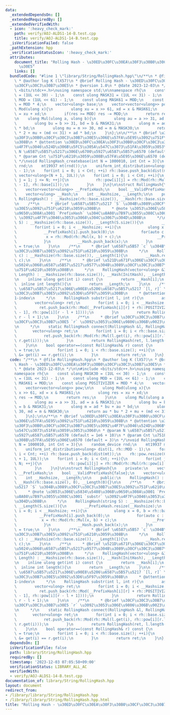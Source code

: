 ```yaml
---
data:
  _extendedDependsOn: []
  _extendedRequiredBy: []
  _extendedVerifiedWith:
  - icon: ':heavy_check_mark:'
    path: verify/AOJ-ALDS1-14-B.test.cpp
    title: verify/AOJ-ALDS1-14-B.test.cpp
  _isVerificationFailed: false
  _pathExtension: hpp
  _verificationStatusIcon: ':heavy_check_mark:'
  attributes:
    document_title: "Rolling Hash - \u30ED\u30FC\u30EA\u30F3\u30B0\u30CF\u30C3\u30B7\
      \u30E5"
    links: []
  bundledCode: "#line 1 \"library/String/RollingHash.hpp\"\n/**\n * @file RollingHash.hpp\n\
    \ * @author log K (lX57)\n * @brief Rolling Hash - \u30ED\u30FC\u30EA\u30F3\u30B0\
    \u30CF\u30C3\u30B7\u30E5\n * @version 1.0\n * @date 2023-12-03\n */\n\n#include\
    \ <bits/stdc++.h>\nusing namespace std;\n\nnamespace rh{\n    const ulong MASK30\
    \ = (1UL << 30) - 1;\n    const ulong MASK31 = (1UL << 31) - 1;\n    const ulong\
    \ MOD = (1UL << 61) - 1;\n    const ulong MASK61 = MOD;\n    const ulong POSITIVIZER\
    \ = MOD * 4;\n    vector<ulong> base;\n    vector<vector<ulong>> pow;\n\n    ulong\
    \ Mod(ulong x){\n        ulong xu = x >> 61, xd = x & MASK61;\n        ulong res\
    \ = xu + xd;\n        if(res >= MOD) res -= MOD;\n        return res;\n    }\n\
    \n    ulong Mul(ulong a, ulong b){\n        ulong au = a >> 31, ad = a & MASK31;\n\
    \        ulong bu = b >> 31, bd = b & MASK31;\n        ulong m = ad * bu + au\
    \ * bd;\n        ulong mu = m >> 30, md = m & MASK30;\n        return au * bu\
    \ * 2 + mu + (md << 31) + ad * bd;\n    }\n};\n\n/**\n * @brief \u30ED\u30FC\u30EA\
    \u30F3\u30B0\u30CF\u30C3\u30B7\u30E5\u306E\u57FA\u5E95\u3092\u751F\u6210\u3059\
    \u308B\n * @attention \u30ED\u30FC\u30EA\u30F3\u30B0\u30CF\u30C3\u30B7\u30E5\u3092\
    \u4F7F\u3046\u524D\u306B\u5FC5\u305A\u547C\u3073\u51FA\u3059\u3053\u3068\n * @param\
    \ N \u6587\u5B57\u5217\u306E\u6700\u5927\u6587\u5B57\u6570 (default = 1e6 + 10)\n\
    \ * @param Cnt \u751F\u6210\u3059\u308B\u57FA\u5E95\u306E\u6570 (default = 3)\n\
    \ */\nvoid RollingHash_createbase(int N = 1000010, int Cnt = 3){\n    random_device\
    \ rnd;\n    mt19937 mt(rnd());\n    uniform_int_distribution<ulong> dist(1, rh::MOD\
    \ - 1);\n    for(int i = 0; i < Cnt; ++i) rh::base.push_back(dist(mt));\n    rh::pow.resize(Cnt,\
    \ vector<ulong>(N + 1, 1UL));\n    for(int i = 0; i < Cnt; ++i){\n        for(int\
    \ j = 1; j <= N; ++j){\n            rh::pow[i][j] = rh::Mod(rh::Mul(rh::pow[i][j\
    \ - 1], rh::base[i]));\n        }\n    }\n}\n\nstruct RollingHash{\n    private:\n\
    \    vector<vector<ulong>> __PrefixHash;\n    bool __ValidPrefixHash{false};\n\
    \    vector<ulong> __Hash;\n    int __Hashsize, __Length;\n\n    public:\n   \
    \ RollingHash() : __Hashsize(rh::base.size()), __Hash(rh::base.size(), 0), __Length(0){}\n\
    \n    /**\n     * @brief \u6587\u5B57\u5217 `S` \u304B\u3089\u30CF\u30C3\u30B7\
    \u30E5\u3092\u751F\u6210\u3059\u308B\n     * @note \u3053\u306E\u5834\u5408\u306B\
    \u9650\u308A\u3001 `PrefixHash` \u304C\u8A08\u7B97\u3055\u308C\u3001 `substr`\
    \ \u3092\u4F7F\u3046\u3053\u3068\u304C\u3067\u304D\u308B\n     */\n    RollingHash(string\
    \ S) : __Hashsize(rh::base.size()), __Length(S.size()){\n        __PrefixHash.resize(__Hashsize);\n\
    \        for(int i = 0; i < __Hashsize; ++i){\n            ulong x = 0, b = rh::base[i];\n\
    \            __PrefixHash[i].push_back(0);\n            for(auto c : S){\n   \
    \             x = rh::Mod(rh::Mul(x, b) + c);\n                __PrefixHash[i].push_back(x);\n\
    \            }\n            __Hash.push_back(x);\n        }\n        __ValidPrefixHash\
    \ = true;\n    }\n\n    /**\n     * @brief \u6587\u5B57 `c` \u304B\u3089\u30CF\
    \u30C3\u30B7\u30E5\u3092\u751F\u6210\u3059\u308B\n     */\n    RollingHash(char\
    \ c) : __Hashsize(rh::base.size()), __Length(1){\n        __Hash.resize(__Hashsize,\
    \ c);\n    }\n\n    /**\n     * @brief \u521D\u671F\u306E\u30CF\u30C3\u30B7\u30E5\
    \u5024\u3068\u6587\u5B57\u5217\u9577\u304B\u3089\u30CF\u30C3\u30B7\u30E5\u3092\
    \u751F\u6210\u3059\u308B\n     */\n    RollingHash(vector<ulong> &InitHash, int\
    \ Length) : __Hashsize(rh::base.size()), __Hash(InitHash), __Length(Length){}\n\
    \n    inline ulong get(int i) const {\n        return __Hash[i];\n    }\n\n  \
    \  inline int length(){\n        return __Length;\n    }\n\n    /**\n     * @brief\
    \ \u6587\u5B57\u5217\u306E\u90E8\u5206\u6587\u5B57\u5217 `[l, r]` \u306E\u30CF\
    \u30C3\u30B7\u30E5\u3092\u53D6\u5F97\u3059\u308B\n     * @attention `l, r` \u306F\
    1-index\n     */\n    RollingHash substr(int l, int r){\n        assert(__ValidPrefixHash);\n\
    \        vector<ulong> ret;\n        for(int i = 0; i < __Hashsize; ++i){\n  \
    \          ret.push_back(rh::Mod(__PrefixHash[i][r] + rh::POSITIVIZER - rh::Mul(__PrefixHash[i][l\
    \ - 1], rh::pow[i][r - l + 1])));\n        }\n        return RollingHash(ret,\
    \ r - l + 1);\n    }\n\n    /**\n     * @brief \u30CF\u30C3\u30B7\u30E5 `l` \u3068\
    \u30CF\u30C3\u30B7\u30E5 `r` \u3092\u3053\u306E\u9806\u306B\u9023\u7D50\u3059\u308B\
    \n     */\n    static RollingHash connect(RollingHash &l, RollingHash &r){\n \
    \       vector<ulong> ret;\n        for(int i = 0; i < rh::base.size(); ++i){\n\
    \            ret.push_back(rh::Mod(rh::Mul(l.get(i), rh::pow[i][r.length()]) +\
    \ r.get(i)));\n        }\n        return RollingHash(ret, l.length() + r.length());\n\
    \    }\n\n    bool operator==(const RollingHash& r) const {\n        bool ret\
    \ = true;\n        for(int i = 0; i < rh::base.size(); ++i){\n            ret\
    \ &= get(i) == r.get(i);\n        }\n        return ret;\n    }\n};\n"
  code: "/**\n * @file RollingHash.hpp\n * @author log K (lX57)\n * @brief Rolling\
    \ Hash - \u30ED\u30FC\u30EA\u30F3\u30B0\u30CF\u30C3\u30B7\u30E5\n * @version 1.0\n\
    \ * @date 2023-12-03\n */\n\n#include <bits/stdc++.h>\nusing namespace std;\n\n\
    namespace rh{\n    const ulong MASK30 = (1UL << 30) - 1;\n    const ulong MASK31\
    \ = (1UL << 31) - 1;\n    const ulong MOD = (1UL << 61) - 1;\n    const ulong\
    \ MASK61 = MOD;\n    const ulong POSITIVIZER = MOD * 4;\n    vector<ulong> base;\n\
    \    vector<vector<ulong>> pow;\n\n    ulong Mod(ulong x){\n        ulong xu =\
    \ x >> 61, xd = x & MASK61;\n        ulong res = xu + xd;\n        if(res >= MOD)\
    \ res -= MOD;\n        return res;\n    }\n\n    ulong Mul(ulong a, ulong b){\n\
    \        ulong au = a >> 31, ad = a & MASK31;\n        ulong bu = b >> 31, bd\
    \ = b & MASK31;\n        ulong m = ad * bu + au * bd;\n        ulong mu = m >>\
    \ 30, md = m & MASK30;\n        return au * bu * 2 + mu + (md << 31) + ad * bd;\n\
    \    }\n};\n\n/**\n * @brief \u30ED\u30FC\u30EA\u30F3\u30B0\u30CF\u30C3\u30B7\u30E5\
    \u306E\u57FA\u5E95\u3092\u751F\u6210\u3059\u308B\n * @attention \u30ED\u30FC\u30EA\
    \u30F3\u30B0\u30CF\u30C3\u30B7\u30E5\u3092\u4F7F\u3046\u524D\u306B\u5FC5\u305A\
    \u547C\u3073\u51FA\u3059\u3053\u3068\n * @param N \u6587\u5B57\u5217\u306E\u6700\
    \u5927\u6587\u5B57\u6570 (default = 1e6 + 10)\n * @param Cnt \u751F\u6210\u3059\
    \u308B\u57FA\u5E95\u306E\u6570 (default = 3)\n */\nvoid RollingHash_createbase(int\
    \ N = 1000010, int Cnt = 3){\n    random_device rnd;\n    mt19937 mt(rnd());\n\
    \    uniform_int_distribution<ulong> dist(1, rh::MOD - 1);\n    for(int i = 0;\
    \ i < Cnt; ++i) rh::base.push_back(dist(mt));\n    rh::pow.resize(Cnt, vector<ulong>(N\
    \ + 1, 1UL));\n    for(int i = 0; i < Cnt; ++i){\n        for(int j = 1; j <=\
    \ N; ++j){\n            rh::pow[i][j] = rh::Mod(rh::Mul(rh::pow[i][j - 1], rh::base[i]));\n\
    \        }\n    }\n}\n\nstruct RollingHash{\n    private:\n    vector<vector<ulong>>\
    \ __PrefixHash;\n    bool __ValidPrefixHash{false};\n    vector<ulong> __Hash;\n\
    \    int __Hashsize, __Length;\n\n    public:\n    RollingHash() : __Hashsize(rh::base.size()),\
    \ __Hash(rh::base.size(), 0), __Length(0){}\n\n    /**\n     * @brief \u6587\u5B57\
    \u5217 `S` \u304B\u3089\u30CF\u30C3\u30B7\u30E5\u3092\u751F\u6210\u3059\u308B\n\
    \     * @note \u3053\u306E\u5834\u5408\u306B\u9650\u308A\u3001 `PrefixHash` \u304C\
    \u8A08\u7B97\u3055\u308C\u3001 `substr` \u3092\u4F7F\u3046\u3053\u3068\u304C\u3067\
    \u304D\u308B\n     */\n    RollingHash(string S) : __Hashsize(rh::base.size()),\
    \ __Length(S.size()){\n        __PrefixHash.resize(__Hashsize);\n        for(int\
    \ i = 0; i < __Hashsize; ++i){\n            ulong x = 0, b = rh::base[i];\n  \
    \          __PrefixHash[i].push_back(0);\n            for(auto c : S){\n     \
    \           x = rh::Mod(rh::Mul(x, b) + c);\n                __PrefixHash[i].push_back(x);\n\
    \            }\n            __Hash.push_back(x);\n        }\n        __ValidPrefixHash\
    \ = true;\n    }\n\n    /**\n     * @brief \u6587\u5B57 `c` \u304B\u3089\u30CF\
    \u30C3\u30B7\u30E5\u3092\u751F\u6210\u3059\u308B\n     */\n    RollingHash(char\
    \ c) : __Hashsize(rh::base.size()), __Length(1){\n        __Hash.resize(__Hashsize,\
    \ c);\n    }\n\n    /**\n     * @brief \u521D\u671F\u306E\u30CF\u30C3\u30B7\u30E5\
    \u5024\u3068\u6587\u5B57\u5217\u9577\u304B\u3089\u30CF\u30C3\u30B7\u30E5\u3092\
    \u751F\u6210\u3059\u308B\n     */\n    RollingHash(vector<ulong> &InitHash, int\
    \ Length) : __Hashsize(rh::base.size()), __Hash(InitHash), __Length(Length){}\n\
    \n    inline ulong get(int i) const {\n        return __Hash[i];\n    }\n\n  \
    \  inline int length(){\n        return __Length;\n    }\n\n    /**\n     * @brief\
    \ \u6587\u5B57\u5217\u306E\u90E8\u5206\u6587\u5B57\u5217 `[l, r]` \u306E\u30CF\
    \u30C3\u30B7\u30E5\u3092\u53D6\u5F97\u3059\u308B\n     * @attention `l, r` \u306F\
    1-index\n     */\n    RollingHash substr(int l, int r){\n        assert(__ValidPrefixHash);\n\
    \        vector<ulong> ret;\n        for(int i = 0; i < __Hashsize; ++i){\n  \
    \          ret.push_back(rh::Mod(__PrefixHash[i][r] + rh::POSITIVIZER - rh::Mul(__PrefixHash[i][l\
    \ - 1], rh::pow[i][r - l + 1])));\n        }\n        return RollingHash(ret,\
    \ r - l + 1);\n    }\n\n    /**\n     * @brief \u30CF\u30C3\u30B7\u30E5 `l` \u3068\
    \u30CF\u30C3\u30B7\u30E5 `r` \u3092\u3053\u306E\u9806\u306B\u9023\u7D50\u3059\u308B\
    \n     */\n    static RollingHash connect(RollingHash &l, RollingHash &r){\n \
    \       vector<ulong> ret;\n        for(int i = 0; i < rh::base.size(); ++i){\n\
    \            ret.push_back(rh::Mod(rh::Mul(l.get(i), rh::pow[i][r.length()]) +\
    \ r.get(i)));\n        }\n        return RollingHash(ret, l.length() + r.length());\n\
    \    }\n\n    bool operator==(const RollingHash& r) const {\n        bool ret\
    \ = true;\n        for(int i = 0; i < rh::base.size(); ++i){\n            ret\
    \ &= get(i) == r.get(i);\n        }\n        return ret;\n    }\n};"
  dependsOn: []
  isVerificationFile: false
  path: library/String/RollingHash.hpp
  requiredBy: []
  timestamp: '2023-12-03 07:05:58+09:00'
  verificationStatus: LIBRARY_ALL_AC
  verifiedWith:
  - verify/AOJ-ALDS1-14-B.test.cpp
documentation_of: library/String/RollingHash.hpp
layout: document
redirect_from:
- /library/library/String/RollingHash.hpp
- /library/library/String/RollingHash.hpp.html
title: "Rolling Hash - \u30ED\u30FC\u30EA\u30F3\u30B0\u30CF\u30C3\u30B7\u30E5"
---
```

